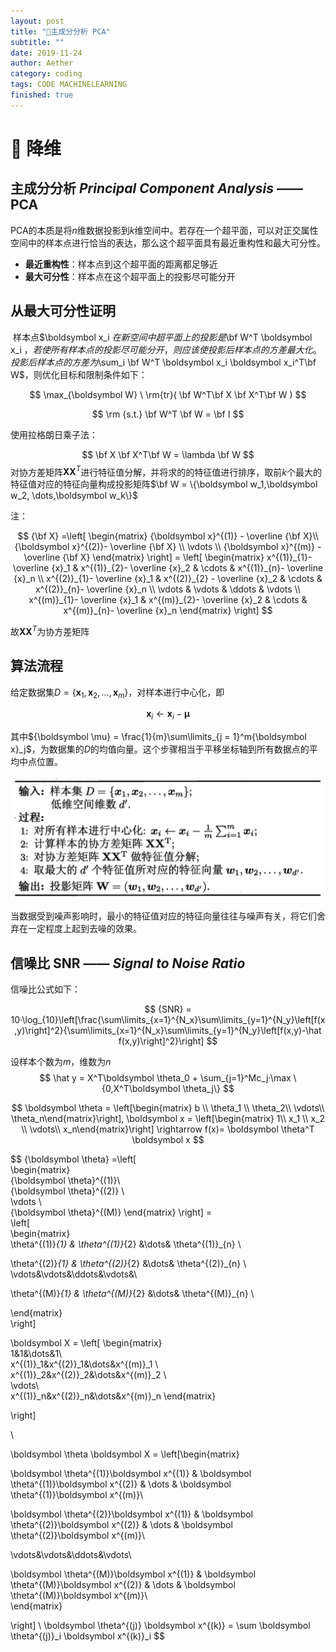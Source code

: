 ```yaml
---
layout: post
title: "🍳主成分分析 PCA"
subtitle: ""
date: 2019-11-24
author: Aether
category: coding
tags: CODE MACHINELEARNING
finished: true
---
```


# 🍳 降维

## 主成分分析 *Principal Component Analysis* —— PCA

PCA的本质是将$n$维数据投影到$k$维空间中。若存在一个超平面，可以对正交属性空间中的样本点进行恰当的表达，那么这个超平面具有最近重构性和最大可分性。

- **最近重构性**：样本点到这个超平面的距离都足够近
- **最大可分性**：样本点在这个超平面上的投影尽可能分开

## 从最大可分性证明

​	样本点$\boldsymbol x_i $在新空间中超平面上的投影是$\bf W^T \boldsymbol x_i $，若使所有样本点的投影尽可能分开，则应该使投影后样本点的方差最大化。投影后样本点的方差为$\sum_i \bf W^T \boldsymbol x_i \boldsymbol x_i^T\bf W$，则优化目标和限制条件如下：


$$
\max_{\boldsymbol W} \ \rm{tr}( \bf W^T\bf X \bf X^T\bf W )
$$

$$
\rm {s.t.}  \bf W^T \bf W = \bf I
$$

使用拉格朗日乘子法：


$$
\bf X \bf X^T\bf W = \lambda \bf W
$$
对协方差矩阵$\boldsymbol X \boldsymbol X^T$进行特征值分解，并将求的的特征值进行排序，取前$k$个最大的特征值对应的特征向量构成投影矩阵$\bf W = \{\boldsymbol w_1,\boldsymbol w_2, \dots,\boldsymbol w_k\}$

注：


$$
{\bf X} =\left[    \begin{matrix}        {\boldsymbol x}^{(1)} - \overline {\bf X}\\        {\boldsymbol x}^{(2)}- \overline {\bf X} \\        \vdots \\        {\boldsymbol x}^{(m)} - \overline {\bf X}   \end{matrix}    \right] =    \left[        \begin{matrix}            x^{(1)}_{1}- \overline {x}_1 & x^{(1)}_{2}- \overline {x}_2   & \cdots & x^{(1)}_{n}- \overline {x}_n   \\            x^{(2)}_{1}- \overline {x}_1 & x^{(2)}_{2} - \overline {x}_2  & \cdots & x^{(2)}_{n}- \overline {x}_n   \\            \vdots & \vdots & \ddots & \vdots \\            x^{(m)}_{1}- \overline {x}_1 & x^{(m)}_{2}- \overline {x}_2 & \cdots & x^{(m)}_{n}- \overline {x}_n        \end{matrix}        \right]
$$


故$\boldsymbol X \boldsymbol X^T$为协方差矩阵

## 算法流程

给定数据集$D = \{ \boldsymbol x_1, \boldsymbol x_2, \dots, \boldsymbol x_m\}$，对样本进行中心化，即


$$
\boldsymbol x_i \leftarrow \boldsymbol x_i - \boldsymbol \mu
$$


其中${\boldsymbol \mu} = \frac{1}{m}\sum\limits_{j = 1}^m{\boldsymbol x}_j$，为数据集的$D$的均值向量。这个步骤相当于平移坐标轴到所有数据点的平均中点位置。

<img src="../img/PCA.png" alt="6" style="zoom:50%;" />

​	当数据受到噪声影响时，最小的特征值对应的特征向量往往与噪声有关，将它们舍弃在一定程度上起到去噪的效果。

## 信噪比 SNR —— *Signal to Noise Ratio*

信噪比公式如下：


$$
{SNR} = 10·\log_{10}\left[\frac{\sum\limits_{x=1}^{N_x}\sum\limits_{y=1}^{N_y}\left[f(x,y)\right]^2}{\sum\limits_{x=1}^{N_x}\sum\limits_{y=1}^{N_y}\left[f(x,y)-\hat f(x,y)\right]^2}\right]
$$





设样本个数为$m$，维数为$n$
$$
\hat y = X^T\boldsymbol \theta_0 + \sum_{j=1}^Mc_j·\max
\{0,X^T\boldsymbol \theta_j\}
$$

$$
\boldsymbol \theta = \left[\begin{matrix}     b  \\     \theta_1 \\    \theta_2\\  \vdots\\     \theta_n\end{matrix}\right],
\boldsymbol x = \left[\begin{matrix}   1\\   x_1  \\     x_2 \\       \vdots\\     x_n\end{matrix}\right] \rightarrow f(x)= \boldsymbol \theta^T \boldsymbol x
$$


$$
{\boldsymbol \theta} =\left[    
\begin{matrix}        
{\boldsymbol \theta}^{(1)}\\        
{\boldsymbol \theta}^{(2)} \\        
\vdots \\        
{\boldsymbol \theta}^{(M)} 
\end{matrix}    \right] =    
\left[        
\begin{matrix}            
\theta^{(1)}_{1} & \theta^{(1)}_{2}  &\dots& \theta^{(1)}_{n}   \\      

\theta^{(2)}_{1} & \theta^{(2)}_{2}  &\dots& \theta^{(2)}_{n}   \\   
\vdots&\vdots&\ddots&\vdots&\\

\theta^{(M)}_{1} & \theta^{(M)}_{2}  &\dots& \theta^{(M)}_{n}   \\   

\end{matrix}        
\right] 

\boldsymbol X = 
\left[
\begin{matrix}   
1&1&\dots&1\\  
x^{(1)}_1&x^{(2)}_1&\dots&x^{(m)}_1  \\     
x^{(1)}_2&x^{(2)}_2&\dots&x^{(m)}_2 \\       
\vdots\\     
x^{(1)}_n&x^{(2)}_n&\dots&x^{(m)}_n
\end{matrix}

\right]

\\

\boldsymbol \theta \boldsymbol X = 
\left[\begin{matrix}   
 
\boldsymbol \theta^{(1)}\boldsymbol x^{(1)} &
\boldsymbol \theta^{(1)}\boldsymbol x^{(2)} &
\dots &
\boldsymbol \theta^{(1)}\boldsymbol x^{(m)}\\ 

\boldsymbol \theta^{(2)}\boldsymbol x^{(1)} &
\boldsymbol \theta^{(2)}\boldsymbol x^{(2)} &
\dots &
\boldsymbol \theta^{(2)}\boldsymbol x^{(m)}\\    

\vdots&\vdots&\ddots&\vdots\\     
 
\boldsymbol \theta^{(M)}\boldsymbol x^{(1)} &
\boldsymbol \theta^{(M)}\boldsymbol x^{(2)} &
\dots &
\boldsymbol \theta^{(M)}\boldsymbol x^{(m)}\\   
\end{matrix}

\right]
\\
\boldsymbol \theta^{(j)} \boldsymbol x^{(k)} =  \sum  \boldsymbol \theta^{(j)}_i \boldsymbol x^{(k)}_i
$$


